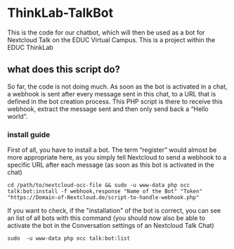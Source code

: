 # ThinkLab-TalkBot
This is the code for our chatbot, which will then be used as a bot for Nextcloud Talk on the EDUC Virtual Campus.
This is a project within the EDUC ThinkLab

## what does this script do?
So far, the code is not doing much. As soon as the bot is activated in a chat, a webhook is sent after every message sent in this chat, to a URL that is defined in the bot creation process. This PHP script is there to receive this webhook, extract the message sent and then only send back a “Hello world”.

### install guide
First of all, you have to install a bot. The term “register” would almost be more appropriate here, as you simply tell Nextcloud to send a webhook to a specific URL after each message (as soon as this bot is activated in the chat)
```
cd /path/to/nextcloud-occ-file && sudo -u www-data php occ talk:bot:install -f webhook,response "Name of the Bot" "Token" "https://Domain-of-Nextcloud.de/script-to-handle-webhook.php"
```
If you want to check, if the "installation" of the bot is correct, you can see an list of all bots with this command (you should now also be able to activate the bot in the Conversation settings of an Nextcloud Talk Chat)
```
sudo  -u www-data php occ talk:bot:list
```
